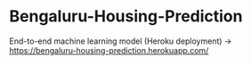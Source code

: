 # Bengaluru-Housing-Prediction
End-to-end machine learning model (Heroku deployment) -> https://bengaluru-housing-prediction.herokuapp.com/
